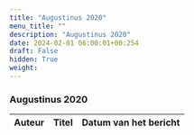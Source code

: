 ```yaml
---
title: "Augustinus 2020"
menu_title: ""
description: "Augustinus 2020"
date: 2024-02-01 06:00:01+00:254
draft: False
hidden: True
weight:
---
```

### Augustinus 2020

**Auteur** | **Titel** | **Datum van het bericht**
---|---|---
